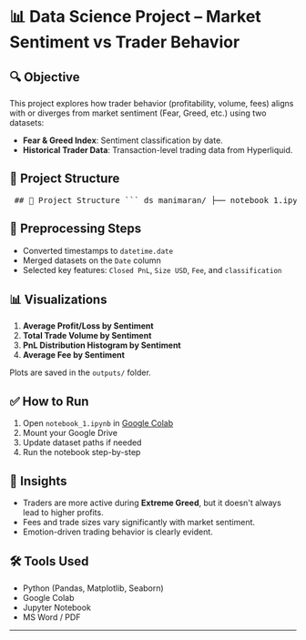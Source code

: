 # 📊 Data Science Project – Market Sentiment vs Trader Behavior

## 🔍 Objective
This project explores how trader behavior (profitability, volume, fees) aligns with or diverges from market sentiment (Fear, Greed, etc.) using two datasets:

- **Fear & Greed Index**: Sentiment classification by date.
- **Historical Trader Data**: Transaction-level trading data from Hyperliquid.

## 📁 Project Structure

<pre lang="md"> ## 📁 Project Structure ``` ds_manimaran/ ├── notebook_1.ipynb # Main Colab notebook with analysis and plots ├── csv_files/ # Raw and cleaned CSV datasets │ ├── fear_greed_index.csv │ └── historical_data.csv ├── outputs/ # Plots and visual outputs │ ├── avg_pnl_by_sentiment.png │ ├── avg_fee_by_sentiment.png │ ├── total_volume_by_sentiment.png │ └── pnl_distribution_by_sentiment.png ├── ds_report.pdf # Final summarized insights and explanation └── README.md # This file ``` </pre>

## 🧹 Preprocessing Steps
- Converted timestamps to `datetime.date`
- Merged datasets on the `Date` column
- Selected key features: `Closed PnL`, `Size USD`, `Fee`, and `classification`

## 📊 Visualizations
1. **Average Profit/Loss by Sentiment**
2. **Total Trade Volume by Sentiment**
3. **PnL Distribution Histogram by Sentiment**
4. **Average Fee by Sentiment**

Plots are saved in the `outputs/` folder.

## ✅ How to Run
1. Open `notebook_1.ipynb` in [Google Colab](https://colab.research.google.com/)
2. Mount your Google Drive
3. Update dataset paths if needed
4. Run the notebook step-by-step

## 📌 Insights
- Traders are more active during **Extreme Greed**, but it doesn't always lead to higher profits.
- Fees and trade sizes vary significantly with market sentiment.
- Emotion-driven trading behavior is clearly evident.

## 🛠 Tools Used
- Python (Pandas, Matplotlib, Seaborn)
- Google Colab
- Jupyter Notebook
- MS Word / PDF

---

